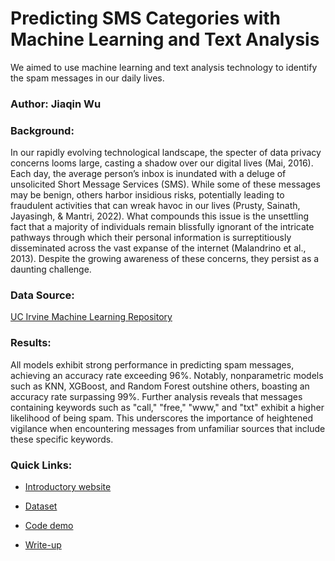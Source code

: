 # Predicting SMS Categories with Machine Learning and Text Analysis
We aimed to use machine learning and text analysis technology to identify the spam messages in our daily lives.

### Author: Jiaqin Wu

### Background:
In our rapidly evolving technological landscape, the specter of data privacy concerns looms large, casting a shadow over our digital lives (Mai, 2016). Each day, the average person’s inbox is inundated with a deluge of unsolicited Short Message Services (SMS). While some of these messages may be benign, others harbor insidious risks, potentially leading to fraudulent activities that can wreak havoc in our lives (Prusty, Sainath, Jayasingh, & Mantri, 2022). What compounds this issue is the unsettling fact that a majority of individuals remain blissfully ignorant of the intricate pathways through which their personal information is surreptitiously disseminated across the vast expanse of the internet (Malandrino et al., 2013). Despite the growing awareness of these concerns, they persist as a daunting challenge.

### Data Source:
[UC Irvine Machine Learning Repository](https://archive.ics.uci.edu/dataset/228/sms+spam+collection)

### Results:
All models exhibit strong performance in predicting spam messages, achieving an accuracy rate exceeding 96%. Notably, nonparametric models such as KNN, XGBoost, and Random Forest outshine others, boasting an accuracy rate surpassing 99%. Further analysis reveals that messages containing keywords such as "call," "free," "www," and "txt" exhibit a higher likelihood of being spam. This underscores the importance of heightened vigilance when encountering messages from unfamiliar sources that include these specific keywords.

### Quick Links:
- [Introductory website](https://ds3.my.canva.site/showcase)

- [Dataset](https://github.com/JiaqinWu/spam_sms_detection/blob/main/Dataset/train.csv)

- [Code demo](https://github.com/JiaqinWu/spam_sms_detection/blob/main/Code/Code.ipynb)

- [Write-up](https://github.com/JiaqinWu/spam_sms_detection/blob/main/Write-up/Insight_Report_DS3.pdf)

